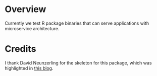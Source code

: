 # Overview

Currently we test R package binaries that can serve applications with 
microservice architecture.

# Credits

I thank David Neunzerling for the skeleton for this package, which was 
highlighted in 
[this blog](https://mdneuzerling.com/post/some-dockerfiles-for-building-r-package-binaries/).